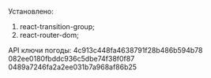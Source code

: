 Установлено:
1) react-transition-group;
2) react-router-dom;

API ключи погоды:
4c913c448fa4638791f28b486b594b78
082ee0180fbddc936c5dbe74f38f0f87
0489a7246fa2a2ee031b7a968af86b25
